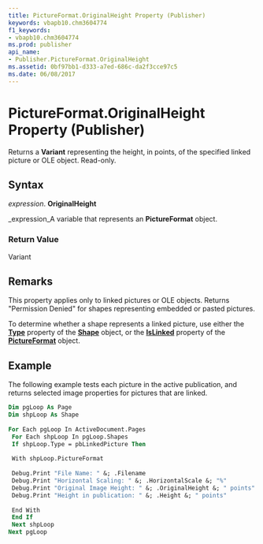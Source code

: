 ```yaml
---
title: PictureFormat.OriginalHeight Property (Publisher)
keywords: vbapb10.chm3604774
f1_keywords:
- vbapb10.chm3604774
ms.prod: publisher
api_name:
- Publisher.PictureFormat.OriginalHeight
ms.assetid: 0bf97bb1-d333-a7ed-686c-da2f3cce97c5
ms.date: 06/08/2017
---
```



# PictureFormat.OriginalHeight Property (Publisher)

Returns a  **Variant** representing the height, in points, of the specified linked picture or OLE object. Read-only.


## Syntax

 _expression_. **OriginalHeight**

 _expression_A variable that represents an  **PictureFormat** object.


### Return Value

Variant


## Remarks

This property applies only to linked pictures or OLE objects. Returns "Permission Denied" for shapes representing embedded or pasted pictures.

To determine whether a shape represents a linked picture, use either the  **[Type](shape-type-property-publisher.md)** property of the **[Shape](shape-object-publisher.md)** object, or the **[IsLinked](pictureformat-islinked-property-publisher.md)** property of the **[PictureFormat](pictureformat-object-publisher.md)** object.


## Example

The following example tests each picture in the active publication, and returns selected image properties for pictures that are linked.


```vb
Dim pgLoop As Page 
Dim shpLoop As Shape 
 
For Each pgLoop In ActiveDocument.Pages 
 For Each shpLoop In pgLoop.Shapes 
 If shpLoop.Type = pbLinkedPicture Then 
 
 With shpLoop.PictureFormat 
 
 Debug.Print "File Name: " &; .Filename 
 Debug.Print "Horizontal Scaling: " &; .HorizontalScale &; "%" 
 Debug.Print "Original Image Height: " &; .OriginalHeight &; " points" 
 Debug.Print "Height in publication: " &; .Height &; " points" 
 
 End With 
 End If 
 Next shpLoop 
Next pgLoop 

```



